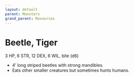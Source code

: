 ```yaml
---
layout: default
parent: Monsters
grand_parent: Resources
---
```


# Beetle, Tiger

3 HP, 6 STR, 12 DEX, 6 WIL, bite (d6)

- 4’ long striped beetles with strong mandibles.
- Eats other smaller creatures but sometimes hunts humans.
